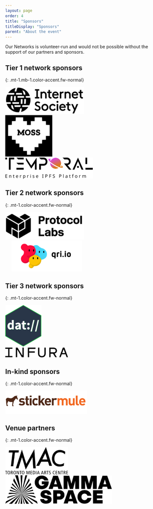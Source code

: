 ```yaml
---
layout: page
order: 4
title: "Sponsors"
titleDisplay: "Sponsors"
parent: "About the event"
---
```


Our Networks is volunteer-run and would not be possible without the support of our partners and sponsors.

## Tier 1 network sponsors
{: .mt-1.mb-1.color-accent.fw-normal}

<div class="flex flex-align-center">
  <div class="mr-2">
    <a href="https://www.internetsociety.org/" rel="noopener"><img src="/images/logos/internet-society-logo.svg" width="250" alt="Internet Society logo" /></a>
  </div>
  <div class="mr-2">
    <a href="https://www.mozilla.org/en-US/moss/" rel="noopener"><img src="/images/logos/moss-logo.svg" width="150" alt="Mozilla Open Source Support (MOSS) logo" /></a>
  </div>
  <div>
    <a href="https://temporal.cloud/" rel="noopener"><img src="/images/logos/temporal-logo.svg" width="280" alt="RTrade Temporal logo" /></a>
  </div>
</div>

## Tier 2 network sponsors
{: .mt-1.color-accent.fw-normal}

<div class="flex">
  <div class="mt-1">
    <a href="https://protocol.ai/" rel="noopener"><img src="/images/logos/protocol-labs-logo.svg" width="250" alt="Protocol Labs logo" /></a>
  </div>
  <div class="mt-1">
    <a href="https://qri.io/" rel="noopener"><img style="margin-left: 20px" src="/images/logos/qri-io-logo.svg" width="225" alt="Qri logo" /></a>
  </div>
</div>


## Tier 3 network sponsors
{: .mt-1.color-accent.fw-normal}

<div class="flex flex-align-center">
  <div class="mt-1 mr-2">
    <a href="https://dat.foundation/" rel="noopener"><img src="/images/logos/dat-logo.svg" width="115" alt="Dat Foundation logo" /></a>
  </div>
  <div class="mt-1">
    <a href="https://infura.io/" rel="noopener"><img src="/images/logos/infura-black-logo.svg" width="200" alt="Infura logo" /></a>
  </div>
</div>

## In-kind sponsors
{: .mt-1.color-accent.fw-normal}

<div class="flex">
  <div class="mt-1">
    <a href="https://www.stickermule.com/supports/opensource" rel="noopener"><img src="/images/logos/sticker-mule-logo.svg" width="260" alt="Sticker Mule logo" /></a>
  </div>
</div>

## Venue partners
{: .mt-1.color-accent.fw-normal}

<div class="flex">
  <div class="mt-1 mr-2">
    <a href="https://www.tomediaarts.org/" rel="noopener"><img src="/images/logos/tmac-logo.svg" width="200" alt="Toronto Media Arts Centre logo" /></a>
  </div>
  <div class="mt-1">
    <a href="https://www.gammaspace.ca/" rel="noopener"><img src="/images/logos/gamma-space-logo.svg" width="340" alt="Gamma Space logo" /></a>
  </div>
</div>
